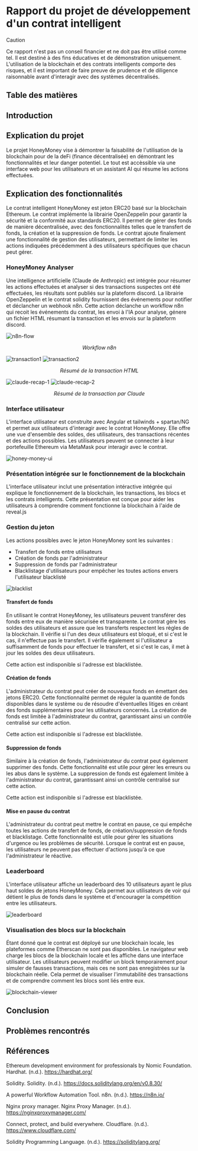 # Rapport du projet de développement d'un contrat intelligent

> [!CAUTION]
Ce rapport n'est pas un conseil financier et ne doit pas être utilisé comme tel. Il est destiné à des fins éducatives et de démonstration uniquement. L'utilisation de la blockchain et des contrats intelligents comporte des risques, et il est important de faire preuve de prudence et de diligence raisonnable avant d'interagir avec des systèmes décentralisés.

## Table des matières

## Introduction

## Explication du projet

Le projet HoneyMoney vise à démontrer la faisabilité de l'utilisation de la blockchain pour de la deFi (finance décentralisée) en démontrant les fonctionnalités et leur danger potentiel. Le tout est accèssible via une interface web pour les utilisateurs et un assistant AI qui résume les actions effectuées.

## Explication des fonctionnalités

Le contrat intelligent HoneyMoney est jeton ERC20 basé sur la blockchain Ethereum. Le contrat implémente la librairie OpenZeppelin pour garantir la sécurité et la conformité aux standards ERC20. Il permet de gérer des fonds de manière décentralisée, avec des fonctionnalités telles que le transfert de fonds, la création et la suppression de fonds. Le contrat ajoute finalement une fonctionnalité de gestion des utilisateurs, permettant de limiter les actions indiquées précédemment à des utilisateurs spécifiques que chacun peut gérer.

### HoneyMoney Analyser

Une intelligence artificielle (Claude de Anthropic) est intégrée pour résumer les actions effectuées et analyser si des transactions suspectes ont été effectuées, les résultats sont publiés sur la plateform discord. La librairie OpenZeppelin et le contrat solidity fournissent des événements pour notifier et déclancher un webhook n8n. Cette action déclanche un workflow n8n qui recoit les événements du contrat, les envoi à l'IA pour analyse, génere un fichier HTML résumant la transaction et les envois sur la plateform discord.

![n8n-flow](/images/n8n-flow.png)

<div align="center">

*Workflow n8n*
</div>

![transaction1](/images/transaction-1.png)
![transaction2](/images/transaction-2.png)

<div align="center">

*Résumé de la transaction HTML*
</div>

![claude-recap-1](/images/claude-recap-1.png)
![claude-recap-2](/images/claude-recap-2.png)

<div align="center">

*Résumé de la transaction par Claude*
</div>

### Interface utilisateur

L'interface utilisateur est construite avec Angular et tailwinds + spartan/NG et permet aux utilisateurs d'interagir avec le contrat HoneyMoney. Elle offre une vue d'ensemble des soldes, des utilisateurs, des transactions récentes et des actions possibles. Les utilisateurs peuvent se connecter à leur portefeuille Ethereum via MetaMask pour interagir avec le contrat.

![honey-money-ui](/images/wallet-contract-details.png)	

### Présentation intégrée sur le fonctionnement de la blockchain

L'interface utilisateur inclut une présentation intéractive intégrée qui explique le fonctionnement de la blockchain, les transactions, les blocs et les contrats intelligents. Cette présentation est conçue pour aider les utilisateurs à comprendre comment fonctionne la blockchain à l'aide de reveal.js

### Gestion du jeton

Les actions possibles avec le jeton HoneyMoney sont les suivantes :
- Transfert de fonds entre utilisateurs
- Création de fonds par l'administrateur
- Suppression de fonds par l'administrateur
- Blacklistage d'utilisateurs pour empêcher les toutes actions envers l'utilisateur blacklisté

![blacklist](/images/token-actions.png)

#### Transfert de fonds

En utilisant le contrat HoneyMoney, les utilisateurs peuvent transférer des fonds entre eux de manière sécurisée et transparente. Le contrat gère les soldes des utilisateurs et assure que les transferts respectent les règles de la blockchain. Il vérifie si l'un des deux utilisateurs est bloqué, et si c'est le cas, il n'effectue pas le transfert. Il vérifie également si l'utilisateur a suffisamment de fonds pour effectuer le transfert, et si c'est le cas, il met à jour les soldes des deux utilisateurs. 

Cette action est indisponible si l'adresse est blacklistée.

#### Création de fonds

L'administrateur du contrat peut créer de nouveaux fonds en émettant des jetons ERC20. Cette fonctionnalité permet de réguler la quantité de fonds disponibles dans le système ou de résoudre d'éventuelles litiges en créant des fonds supplémentaires pour les utilisateurs concernés. La création de fonds est limitée à l'administrateur du contrat, garantissant ainsi un contrôle centralisé sur cette action.

Cette action est indisponible si l'adresse est blacklistée.

#### Suppression de fonds

Similaire à la création de fonds, l'administrateur du contrat peut également supprimer des fonds. Cette fonctionnalité est utile pour gérer les erreurs ou les abus dans le système. La suppression de fonds est également limitée à l'administrateur du contrat, garantissant ainsi un contrôle centralisé sur cette action.

Cette action est indisponible si l'adresse est blacklistée.

#### Mise en pause du contrat

L'administrateur du contrat peut mettre le contrat en pause, ce qui empêche toutes les actions de transfert de fonds, de création/suppression de fonds et blacklistage. Cette fonctionnalité est utile pour gérer les situations d'urgence ou les problèmes de sécurité. Lorsque le contrat est en pause, les utilisateurs ne peuvent pas effectuer d'actions jusqu'à ce que l'administrateur le réactive.

### Leaderboard

L'interface utilisateur affiche un leaderboard des 10 utilisateurs ayant le plus haut soldes de jetons HoneyMoney. Cela permet aux utilisateurs de voir qui détient le plus de fonds dans le système et d'encourager la compétition entre les utilisateurs.

![leaderboard](/images/leaderboard.png)

### Visualisation des blocs sur la blockchain

Étant donné que le contrat est déployé sur une blockchain locale, les plateformes comme Etherscan ne sont pas disponibles. Le navigateur web charge les blocs de la blockchain locale et les affiche dans une interface utilisateur. Les utilisateurs peuvent modifier un block temporairement pour simuler de fausses transactions, mais ces ne sont pas enregistrées sur la blockchain réelle. Cela permet de visualiser l'immutabilité des transactions et de comprendre comment les blocs sont liés entre eux.

![blockchain-viewer](/images/blockchain-viewer.png)

## Conclusion

## Problèmes rencontrés

## Références

Ethereum development environment for professionals by Nomic Foundation. Hardhat. (n.d.). https://hardhat.org/

Solidity. Solidity. (n.d.). https://docs.soliditylang.org/en/v0.8.30/

A powerful Workflow Automation Tool. n8n. (n.d.). https://n8n.io/ 

Nginx proxy manager. Nginx Proxy Manager. (n.d.). https://nginxproxymanager.com/ 

Connect, protect, and build everywhere. Cloudflare. (n.d.). https://www.cloudflare.com/ 

Solidity Programming Language. (n.d.). https://soliditylang.org/ 
